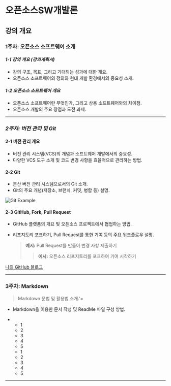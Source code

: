 # **오픈소스SW개발론**

## **강의 개요**

### **1주차: 오픈소스 소프트웨어 소개**

#### ***1-1 강의 개요 (강의계획서)***
- 강의 구조, 목표, 그리고 기대되는 성과에 대한 개요.
- 오픈소스 소프트웨어의 정의와 현대 개발 환경에서의 중요성 소개.

#### **_1-2 오픈소스 소프트웨어 개요_**
- 오픈소스 소프트웨어란 무엇인가, 그리고 상용 소프트웨어와의 차이점.
- 오픈소스 개발의 주요 장점과 도전 과제.

---

### **_2주차: 버전 관리 및 Git_**

#### **2-1 버전 관리 개요**
- 버전 관리 시스템(VCS)의 개념과 소프트웨어 개발에서의 중요성.
- 다양한 VCS 도구 소개 및 코드 변경 사항을 효율적으로 관리하는 방법.

#### **2-2 Git**
- 분산 버전 관리 시스템으로서의 Git 소개.
- Git의 주요 개념(저장소, 브랜치, 커밋, 병합 등) 설명.

![Git Example](https://encrypted-tbn0.gstatic.com/images?q=tbn:ANd9GcRylBLPbcQ2F_nNvLTHq-_1LmqlUmeLM-d__g&s)

#### **2-3 GitHub, Fork, Pull Request**
- GitHub 플랫폼의 개요 및 오픈소스 프로젝트에서 협업하는 방법.
- 리포지토리 포크하기, Pull Request를 통한 기여 등의 주요 워크플로우 설명.
  
  > **예시:** Pull Request를 만들어 변경 사항 제출하기  
  >> **예시:** 오픈소스 리포지토리를 포크하여 기여 시작하기
  
[나의 GitHub 블로그](https://github.com/kkanuseobin)

---

### **3주차: Markdown**
> Markdown 문법 및 활용법 소개.'=
- Markdown을 이용한 문서 작성 및 ReadMe 파일 구성 방법.
- * 1
  * 2
  * 3
  * 4
  * 5
 
  - 1
  - 2
  - 3
  - 4
  - 5

---

